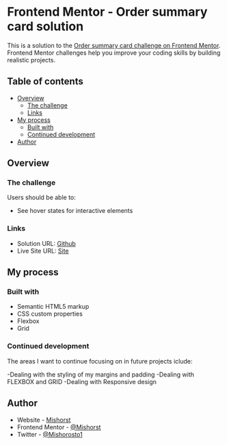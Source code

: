 # Frontend Mentor - Order summary card solution

This is a solution to the [Order summary card challenge on Frontend Mentor](https://www.frontendmentor.io/challenges/order-summary-component-QlPmajDUj). Frontend Mentor challenges help you improve your coding skills by building realistic projects.

## Table of contents

- [Overview](#overview)
  - [The challenge](#the-challenge)
  - [Links](#links)
- [My process](#my-process)
  - [Built with](#built-with)
  - [Continued development](#continued-development)
- [Author](#author)

## Overview

### The challenge

Users should be able to:

- See hover states for interactive elements

### Links

- Solution URL: [Github](https://github.com/Mishorst/Single-price-grid-component)
- Live Site URL: [Site](https://single-price-grid-component-misho.netlify.app/)

## My process

### Built with

- Semantic HTML5 markup
- CSS custom properties
- Flexbox
- Grid

### Continued development

The areas I want to continue focusing on in future projects iclude:

-Dealing with the styling of my margins and padding
-Dealing with FLEXBOX and GRID
-Dealing with Responsive design

## Author

- Website - [Mishorst](https://github.com/Mishorst/QR-code-component.git)
- Frontend Mentor - [@Mishorst](https://www.frontendmentor.io/profile/Mishorst)
- Twitter - [@Mishorosto1](https://twitter.com/Mishorosto1)
